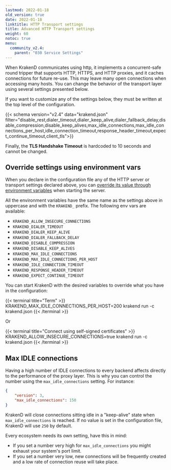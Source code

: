 ```yaml
---
lastmod: 2022-01-18
old_version: true
date: 2022-01-18
linktitle: HTTP Transport settings
title: Advanced HTTP Transport settings
weight: 60
notoc: true
menu:
  community_v2.4:
    parent: "030 Service Settings"
---
```

When KrakenD communicates using http, it implements a concurrent-safe round tripper that supports HTTP, HTTPS, and HTTP proxies, and it caches connections for future re-use. This may leave many open connections when accessing many hosts. You can change the behavior of the transport layer using several settings presented below.

If you want to customize any of the settings below, they must be written at the top level of the configuration.

{{< schema version="v2.4" data="krakend.json" filter="disable_rest,dialer_timeout,dialer_keep_alive,dialer_fallback_delay,disable_compression,disable_keep_alives,max_idle_connections,max_idle_connections_per_host,idle_connection_timeout,response_header_timeout,expect_continue_timeout,client_tls">}}

Finally, the **TLS Handshake Timeout** is hardcoded to 10 seconds and cannot be changed.


## Override settings using environment vars
When you declare in the configuration file any of the HTTP server or transport settings declared above, you can [override its value through environment variables](/docs/v2.4/configuration/environment-vars/) when starting the server.

All the environment variables have the same name as the settings above in uppercase and with the `KRAKEND_` prefix. The following env vars are available:

- `KRAKEND_ALLOW_INSECURE_CONNECTIONS`
- `KRAKEND_DIALER_TIMEOUT`
- `KRAKEND_DIALER_KEEP_ALIVE`
- `KRAKEND_DIALER_FALLBACK_DELAY`
- `KRAKEND_DISABLE_COMPRESSION`
- `KRAKEND_DISABLE_KEEP_ALIVES`
- `KRAKEND_MAX_IDLE_CONNECTIONS`
- `KRAKEND_MAX_IDLE_CONNECTIONS_PER_HOST`
- `KRAKEND_IDLE_CONNECTION_TIMEOUT`
- `KRAKEND_RESPONSE_HEADER_TIMEOUT`
- `KRAKEND_EXPECT_CONTINUE_TIMEOUT`


You can start KrakenD with the desired variables to override what you have in the configuration:

{{< terminal title="Term" >}}
KRAKEND_MAX_IDLE_CONNECTIONS_PER_HOST=200 krakend run -c krakend.json
{{< /terminal >}}

Or

{{< terminal title="Connect using self-signed certificates" >}}
KRAKEND_ALLOW_INSECURE_CONNECTIONS=true krakend run -c krakend.json
{{< /terminal >}}


## Max IDLE connections
Having a high number of IDLE connections to every backend affects directly to the performance of the proxy layer. This is why you can control the number using the `max_idle_connections` setting. For instance:

```json
{
	"version": 3,
	"max_idle_connections": 150
}
```


KrakenD will close connections sitting idle in a "keep-alive" state when `max_idle_connections` is reached. If no value is set in the configuration file, KrakenD will use `250` by default.

Every ecosystem needs its own setting, have this in mind:

- If you set a number very high for `max_idle_connections` you might exhaust your system's port limit.
- If you set a number very low, new connections will be frequently created and a low rate of connection reuse will take place.
